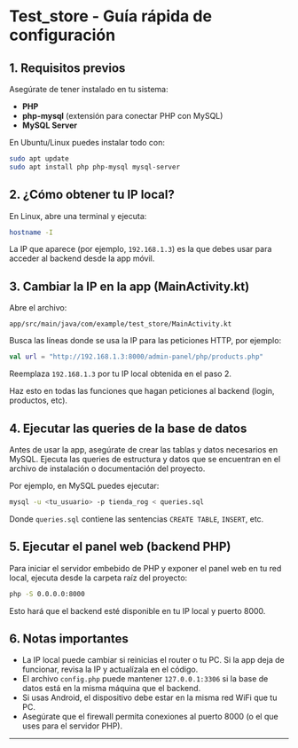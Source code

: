 # Test_store - Guía rápida de configuración

## 1. Requisitos previos

Asegúrate de tener instalado en tu sistema:

- **PHP**  
- **php-mysql** (extensión para conectar PHP con MySQL)
- **MySQL Server**  

En Ubuntu/Linux puedes instalar todo con:

```sh
sudo apt update
sudo apt install php php-mysql mysql-server
```

## 2. ¿Cómo obtener tu IP local?

En Linux, abre una terminal y ejecuta:

```sh
hostname -I
```
La IP que aparece (por ejemplo, `192.168.1.3`) es la que debes usar para acceder al backend desde la app móvil.

## 3. Cambiar la IP en la app (MainActivity.kt)

Abre el archivo:

```
app/src/main/java/com/example/test_store/MainActivity.kt
```

Busca las líneas donde se usa la IP para las peticiones HTTP, por ejemplo:

```kotlin
val url = "http://192.168.1.3:8000/admin-panel/php/products.php"
```

Reemplaza `192.168.1.3` por tu IP local obtenida en el paso 2.

Haz esto en todas las funciones que hagan peticiones al backend (login, productos, etc).

## 4. Ejecutar las queries de la base de datos

Antes de usar la app, asegúrate de crear las tablas y datos necesarios en MySQL. Ejecuta las queries de estructura y datos que se encuentran en el archivo de instalación o documentación del proyecto.

Por ejemplo, en MySQL puedes ejecutar:

```sh
mysql -u <tu_usuario> -p tienda_rog < queries.sql
```

Donde `queries.sql` contiene las sentencias `CREATE TABLE`, `INSERT`, etc.

## 5. Ejecutar el panel web (backend PHP)

Para iniciar el servidor embebido de PHP y exponer el panel web en tu red local, ejecuta desde la carpeta raíz del proyecto:

```sh
php -S 0.0.0.0:8000
```

Esto hará que el backend esté disponible en tu IP local y puerto 8000.

## 6. Notas importantes

- La IP local puede cambiar si reinicias el router o tu PC. Si la app deja de funcionar, revisa la IP y actualízala en el código.
- El archivo `config.php` puede mantener `127.0.0.1:3306` si la base de datos está en la misma máquina que el backend.
- Si usas Android, el dispositivo debe estar en la misma red WiFi que tu PC.
- Asegúrate que el firewall permita conexiones al puerto 8000 (o el que uses para el servidor PHP).

---